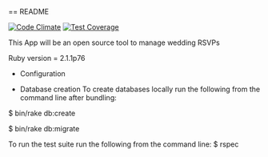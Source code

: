 
== README

[![Code Climate](https://codeclimate.com/github/EvanTedesco/wedding_app.png)](https://codeclimate.com/github/EvanTedesco/wedding_app)
[![Test Coverage](https://codeclimate.com/github/EvanTedesco/wedding_app/coverage.png)](https://codeclimate.com/github/EvanTedesco/wedding_app)

This App will be an open source tool to manage wedding RSVPs


Ruby version = 2.1.1p76



* Configuration

* Database creation
To create databases locally run the following from the command line after bundling:

$ bin/rake db:create

$ bin/rake db:migrate


To run the test suite run the following from the command line:
$ rspec

